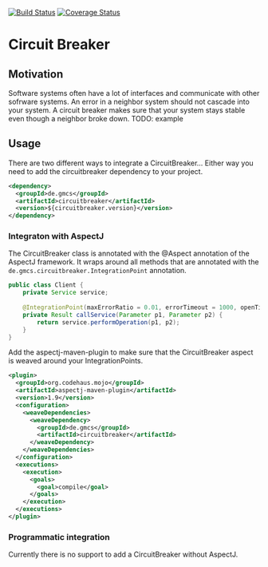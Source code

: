 [![Build Status](https://travis-ci.org/gossie/circuit-breaker.svg?branch=master)](https://travis-ci.org/gossie/circuit-breaker)
[![Coverage Status](https://coveralls.io/repos/github/gossie/circuit-breaker/badge.svg?branch=master)](https://coveralls.io/github/gossie/circuit-breaker?branch=master)

# Circuit Breaker

## Motivation
Software systems often have a lot of interfaces and communicate with other sofrware systems. An error in a neighbor system should not cascade into your system. A circuit breaker makes sure that your system stays stable even though a neighbor broke down.
TODO: example

## Usage

There are two different ways to integrate a CircuitBreaker...
Either way you need to add the circuitbreaker dependency to your project.

```xml
<dependency>
  <groupId>de.gmcs</groupId>
  <artifactId>circuitbreaker</artifactId>
  <version>${circuitbreaker.version}</version>
</dependency>
```

### Integraton with AspectJ
The CircuitBreaker class is annotated with the @Aspect annotation of the AspectJ framework. It wraps around all methods that are annotated with the `de.gmcs.circuitbreaker.IntegrationPoint` annotation.

```java
public class Client {
    private Service service;
    
    @IntegrationPoint(maxErrorRatio = 0.01, errorTimeout = 1000, openTimePeriod = 10000)
    private Result callService(Parameter p1, Parameter p2) {
        return service.performOperation(p1, p2);
    }
}
```

Add the aspectj-maven-plugin to make sure that the CircuitBreaker aspect is weaved around your IntegrationPoints.

```xml
<plugin>
  <groupId>org.codehaus.mojo</groupId>
  <artifactId>aspectj-maven-plugin</artifactId>
  <version>1.9</version>
  <configuration>
    <weaveDependencies>
      <weaveDependency>
        <groupId>de.gmcs</groupId>
        <artifactId>circuitbreaker</artifactId>
      </weaveDependency>
    </weaveDependencies>
  </configuration>
  <executions>
    <execution>
      <goals>
        <goal>compile</goal>
      </goals>
    </execution>
  </executions>
</plugin>
```

### Programmatic integration
Currently there is no support to add a CircuitBreaker without AspectJ.

